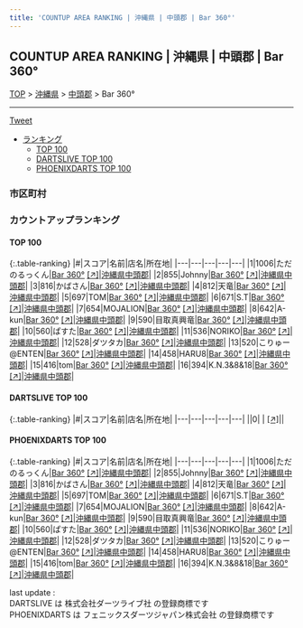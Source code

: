```yaml
---
title: 'COUNTUP AREA RANKING | 沖縄県 | 中頭郡 | Bar 360°'
---
```

## COUNTUP AREA RANKING | 沖縄県 | 中頭郡 | Bar 360°

[TOP](/darts/rank/) > [沖縄県](/darts/rank/沖縄県/) > [中頭郡](/darts/rank/沖縄県/中頭郡/) > Bar 360°

___

<a href="https://twitter.com/share?ref_src=twsrc%5Etfw" data-text="COUNTUP AREA RANKING | 沖縄県中頭郡Bar 360°" class="twitter-share-button" data-hashtags="DARTSLIVE,PHOENIXDARTS,darts,ダーツ" data-show-count="false">Tweet</a>

* [ランキング](#カウントアップランキング)
    * [TOP 100](#top-100)
    * [DARTSLIVE TOP 100](#dartslive-top-100)
    * [PHOENIXDARTS TOP 100](#phoenixdarts-top-100)

### 市区町村

<ul>

</ul>

### カウントアップランキング

#### TOP 100



{:.table-ranking}
|#|スコア|名前|店名|所在地|
|---|---|---|---|---|
|1|1006|<span class="rank-name-pd">ただのるっくん</span>|<a href="/darts/rank/shops/68197.html">Bar 360°</a> <a href="https://vs.phoenixdarts.com/jp/shop/shopDetailInfo/s_68197?s_seq=68197">[↗]</a>|<a href="/darts/rank/沖縄県/中頭郡">沖縄県中頭郡</a>|
|2|855|<span class="rank-name-pd">Johnny</span>|<a href="/darts/rank/shops/68197.html">Bar 360°</a> <a href="https://vs.phoenixdarts.com/jp/shop/shopDetailInfo/s_68197?s_seq=68197">[↗]</a>|<a href="/darts/rank/沖縄県/中頭郡">沖縄県中頭郡</a>|
|3|816|<span class="rank-name-pd">かばさん</span>|<a href="/darts/rank/shops/68197.html">Bar 360°</a> <a href="https://vs.phoenixdarts.com/jp/shop/shopDetailInfo/s_68197?s_seq=68197">[↗]</a>|<a href="/darts/rank/沖縄県/中頭郡">沖縄県中頭郡</a>|
|4|812|<span class="rank-name-pd">天竜</span>|<a href="/darts/rank/shops/68197.html">Bar 360°</a> <a href="https://vs.phoenixdarts.com/jp/shop/shopDetailInfo/s_68197?s_seq=68197">[↗]</a>|<a href="/darts/rank/沖縄県/中頭郡">沖縄県中頭郡</a>|
|5|697|<span class="rank-name-pd">TOM</span>|<a href="/darts/rank/shops/68197.html">Bar 360°</a> <a href="https://vs.phoenixdarts.com/jp/shop/shopDetailInfo/s_68197?s_seq=68197">[↗]</a>|<a href="/darts/rank/沖縄県/中頭郡">沖縄県中頭郡</a>|
|6|671|<span class="rank-name-pd">S.T</span>|<a href="/darts/rank/shops/68197.html">Bar 360°</a> <a href="https://vs.phoenixdarts.com/jp/shop/shopDetailInfo/s_68197?s_seq=68197">[↗]</a>|<a href="/darts/rank/沖縄県/中頭郡">沖縄県中頭郡</a>|
|7|654|<span class="rank-name-pd">MOJALION</span>|<a href="/darts/rank/shops/68197.html">Bar 360°</a> <a href="https://vs.phoenixdarts.com/jp/shop/shopDetailInfo/s_68197?s_seq=68197">[↗]</a>|<a href="/darts/rank/沖縄県/中頭郡">沖縄県中頭郡</a>|
|8|642|<span class="rank-name-pd">A-kun</span>|<a href="/darts/rank/shops/68197.html">Bar 360°</a> <a href="https://vs.phoenixdarts.com/jp/shop/shopDetailInfo/s_68197?s_seq=68197">[↗]</a>|<a href="/darts/rank/沖縄県/中頭郡">沖縄県中頭郡</a>|
|9|590|<span class="rank-name-pd">目取真興竜</span>|<a href="/darts/rank/shops/68197.html">Bar 360°</a> <a href="https://vs.phoenixdarts.com/jp/shop/shopDetailInfo/s_68197?s_seq=68197">[↗]</a>|<a href="/darts/rank/沖縄県/中頭郡">沖縄県中頭郡</a>|
|10|560|<span class="rank-name-pd">ぱすた</span>|<a href="/darts/rank/shops/68197.html">Bar 360°</a> <a href="https://vs.phoenixdarts.com/jp/shop/shopDetailInfo/s_68197?s_seq=68197">[↗]</a>|<a href="/darts/rank/沖縄県/中頭郡">沖縄県中頭郡</a>|
|11|536|<span class="rank-name-pd">NORIKO</span>|<a href="/darts/rank/shops/68197.html">Bar 360°</a> <a href="https://vs.phoenixdarts.com/jp/shop/shopDetailInfo/s_68197?s_seq=68197">[↗]</a>|<a href="/darts/rank/沖縄県/中頭郡">沖縄県中頭郡</a>|
|12|528|<span class="rank-name-pd">ダツタカ</span>|<a href="/darts/rank/shops/68197.html">Bar 360°</a> <a href="https://vs.phoenixdarts.com/jp/shop/shopDetailInfo/s_68197?s_seq=68197">[↗]</a>|<a href="/darts/rank/沖縄県/中頭郡">沖縄県中頭郡</a>|
|13|520|<span class="rank-name-pd">こりゅー@ENTEN</span>|<a href="/darts/rank/shops/68197.html">Bar 360°</a> <a href="https://vs.phoenixdarts.com/jp/shop/shopDetailInfo/s_68197?s_seq=68197">[↗]</a>|<a href="/darts/rank/沖縄県/中頭郡">沖縄県中頭郡</a>|
|14|458|<span class="rank-name-pd">HARU8</span>|<a href="/darts/rank/shops/68197.html">Bar 360°</a> <a href="https://vs.phoenixdarts.com/jp/shop/shopDetailInfo/s_68197?s_seq=68197">[↗]</a>|<a href="/darts/rank/沖縄県/中頭郡">沖縄県中頭郡</a>|
|15|416|<span class="rank-name-pd">tom</span>|<a href="/darts/rank/shops/68197.html">Bar 360°</a> <a href="https://vs.phoenixdarts.com/jp/shop/shopDetailInfo/s_68197?s_seq=68197">[↗]</a>|<a href="/darts/rank/沖縄県/中頭郡">沖縄県中頭郡</a>|
|16|394|<span class="rank-name-pd">K.N.3&amp;8&amp;18</span>|<a href="/darts/rank/shops/68197.html">Bar 360°</a> <a href="https://vs.phoenixdarts.com/jp/shop/shopDetailInfo/s_68197?s_seq=68197">[↗]</a>|<a href="/darts/rank/沖縄県/中頭郡">沖縄県中頭郡</a>|


#### DARTSLIVE TOP 100



{:.table-ranking}
|#|スコア|名前|店名|所在地|
|---|---|---|---|---|
||0|<span class="rank-name-dl"> </span>|<a href="/darts/rank/shops/.html"></a> <a href="">[↗]</a>|<a href="/darts/rank//"></a>|


#### PHOENIXDARTS TOP 100



{:.table-ranking}
|#|スコア|名前|店名|所在地|
|---|---|---|---|---|
|1|1006|<span class="rank-name-pd">ただのるっくん</span>|<a href="/darts/rank/shops/68197.html">Bar 360°</a> <a href="https://vs.phoenixdarts.com/jp/shop/shopDetailInfo/s_68197?s_seq=68197">[↗]</a>|<a href="/darts/rank/沖縄県/中頭郡">沖縄県中頭郡</a>|
|2|855|<span class="rank-name-pd">Johnny</span>|<a href="/darts/rank/shops/68197.html">Bar 360°</a> <a href="https://vs.phoenixdarts.com/jp/shop/shopDetailInfo/s_68197?s_seq=68197">[↗]</a>|<a href="/darts/rank/沖縄県/中頭郡">沖縄県中頭郡</a>|
|3|816|<span class="rank-name-pd">かばさん</span>|<a href="/darts/rank/shops/68197.html">Bar 360°</a> <a href="https://vs.phoenixdarts.com/jp/shop/shopDetailInfo/s_68197?s_seq=68197">[↗]</a>|<a href="/darts/rank/沖縄県/中頭郡">沖縄県中頭郡</a>|
|4|812|<span class="rank-name-pd">天竜</span>|<a href="/darts/rank/shops/68197.html">Bar 360°</a> <a href="https://vs.phoenixdarts.com/jp/shop/shopDetailInfo/s_68197?s_seq=68197">[↗]</a>|<a href="/darts/rank/沖縄県/中頭郡">沖縄県中頭郡</a>|
|5|697|<span class="rank-name-pd">TOM</span>|<a href="/darts/rank/shops/68197.html">Bar 360°</a> <a href="https://vs.phoenixdarts.com/jp/shop/shopDetailInfo/s_68197?s_seq=68197">[↗]</a>|<a href="/darts/rank/沖縄県/中頭郡">沖縄県中頭郡</a>|
|6|671|<span class="rank-name-pd">S.T</span>|<a href="/darts/rank/shops/68197.html">Bar 360°</a> <a href="https://vs.phoenixdarts.com/jp/shop/shopDetailInfo/s_68197?s_seq=68197">[↗]</a>|<a href="/darts/rank/沖縄県/中頭郡">沖縄県中頭郡</a>|
|7|654|<span class="rank-name-pd">MOJALION</span>|<a href="/darts/rank/shops/68197.html">Bar 360°</a> <a href="https://vs.phoenixdarts.com/jp/shop/shopDetailInfo/s_68197?s_seq=68197">[↗]</a>|<a href="/darts/rank/沖縄県/中頭郡">沖縄県中頭郡</a>|
|8|642|<span class="rank-name-pd">A-kun</span>|<a href="/darts/rank/shops/68197.html">Bar 360°</a> <a href="https://vs.phoenixdarts.com/jp/shop/shopDetailInfo/s_68197?s_seq=68197">[↗]</a>|<a href="/darts/rank/沖縄県/中頭郡">沖縄県中頭郡</a>|
|9|590|<span class="rank-name-pd">目取真興竜</span>|<a href="/darts/rank/shops/68197.html">Bar 360°</a> <a href="https://vs.phoenixdarts.com/jp/shop/shopDetailInfo/s_68197?s_seq=68197">[↗]</a>|<a href="/darts/rank/沖縄県/中頭郡">沖縄県中頭郡</a>|
|10|560|<span class="rank-name-pd">ぱすた</span>|<a href="/darts/rank/shops/68197.html">Bar 360°</a> <a href="https://vs.phoenixdarts.com/jp/shop/shopDetailInfo/s_68197?s_seq=68197">[↗]</a>|<a href="/darts/rank/沖縄県/中頭郡">沖縄県中頭郡</a>|
|11|536|<span class="rank-name-pd">NORIKO</span>|<a href="/darts/rank/shops/68197.html">Bar 360°</a> <a href="https://vs.phoenixdarts.com/jp/shop/shopDetailInfo/s_68197?s_seq=68197">[↗]</a>|<a href="/darts/rank/沖縄県/中頭郡">沖縄県中頭郡</a>|
|12|528|<span class="rank-name-pd">ダツタカ</span>|<a href="/darts/rank/shops/68197.html">Bar 360°</a> <a href="https://vs.phoenixdarts.com/jp/shop/shopDetailInfo/s_68197?s_seq=68197">[↗]</a>|<a href="/darts/rank/沖縄県/中頭郡">沖縄県中頭郡</a>|
|13|520|<span class="rank-name-pd">こりゅー@ENTEN</span>|<a href="/darts/rank/shops/68197.html">Bar 360°</a> <a href="https://vs.phoenixdarts.com/jp/shop/shopDetailInfo/s_68197?s_seq=68197">[↗]</a>|<a href="/darts/rank/沖縄県/中頭郡">沖縄県中頭郡</a>|
|14|458|<span class="rank-name-pd">HARU8</span>|<a href="/darts/rank/shops/68197.html">Bar 360°</a> <a href="https://vs.phoenixdarts.com/jp/shop/shopDetailInfo/s_68197?s_seq=68197">[↗]</a>|<a href="/darts/rank/沖縄県/中頭郡">沖縄県中頭郡</a>|
|15|416|<span class="rank-name-pd">tom</span>|<a href="/darts/rank/shops/68197.html">Bar 360°</a> <a href="https://vs.phoenixdarts.com/jp/shop/shopDetailInfo/s_68197?s_seq=68197">[↗]</a>|<a href="/darts/rank/沖縄県/中頭郡">沖縄県中頭郡</a>|
|16|394|<span class="rank-name-pd">K.N.3&amp;8&amp;18</span>|<a href="/darts/rank/shops/68197.html">Bar 360°</a> <a href="https://vs.phoenixdarts.com/jp/shop/shopDetailInfo/s_68197?s_seq=68197">[↗]</a>|<a href="/darts/rank/沖縄県/中頭郡">沖縄県中頭郡</a>|


<div class="footer border-top border-gray-light mt-5 pt-3 text-right text-gray">
    last update : <span style="font-weight: italic" id="foot_last_modified"></span><br />
    DARTSLIVE は 株式会社ダーツライブ社 の登録商標です<br />
    PHOENIXDARTS は フェニックスダーツジャパン株式会社 の登録商標です<br />
</div>

<script src="https://cdnjs.cloudflare.com/ajax/libs/jquery.tablesorter/2.31.3/js/jquery.tablesorter.min.js" integrity="sha512-qzgd5cYSZcosqpzpn7zF2ZId8f/8CHmFKZ8j7mU4OUXTNRd5g+ZHBPsgKEwoqxCtdQvExE5LprwwPAgoicguNg==" crossorigin="anonymous" referrerpolicy="no-referrer"></script>
<link rel="stylesheet" href="https://cdnjs.cloudflare.com/ajax/libs/jquery.tablesorter/2.31.3/css/theme.default.min.css" integrity="sha512-wghhOJkjQX0Lh3NSWvNKeZ0ZpNn+SPVXX1Qyc9OCaogADktxrBiBdKGDoqVUOyhStvMBmJQ8ZdMHiR3wuEq8+w==" crossorigin="anonymous" referrerpolicy="no-referrer" />
<script>
$(function() {
    $(".table-ranking").tablesorter({sortList:[[0, 0]]});
    $("#foot_last_modified").text(formatDate(new Date(document.lastModified), 'yyyy-MM-dd HH:mm:ss'));
});
</script>

<script async src="https://platform.twitter.com/widgets.js" charset="utf-8"></script>